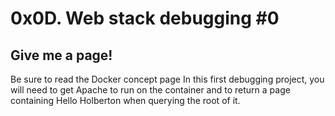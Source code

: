 # 0x0D. Web stack debugging #0

## Give me a page!
Be sure to read the Docker concept page
In this first debugging project, you will need to get Apache to run on the container and to return a page containing Hello Holberton when querying the root of it.